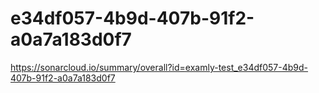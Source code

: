 # e34df057-4b9d-407b-91f2-a0a7a183d0f7
https://sonarcloud.io/summary/overall?id=examly-test_e34df057-4b9d-407b-91f2-a0a7a183d0f7
